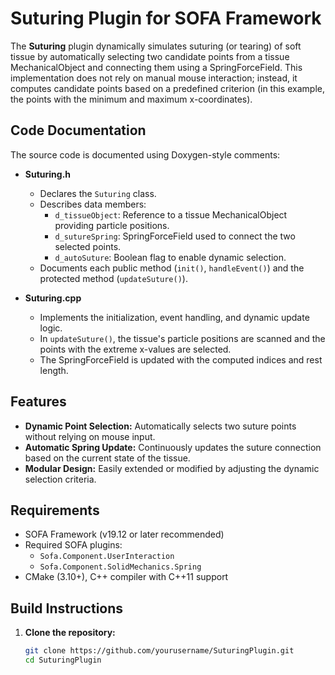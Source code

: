 # Suturing Plugin for SOFA Framework

The **Suturing** plugin dynamically simulates suturing (or tearing) of soft tissue by automatically selecting two candidate points from a tissue MechanicalObject and connecting them using a SpringForceField. This implementation does not rely on manual mouse interaction; instead, it computes candidate points based on a predefined criterion (in this example, the points with the minimum and maximum x-coordinates).

## Code Documentation

The source code is documented using Doxygen-style comments:

- **Suturing.h**  
  - Declares the `Suturing` class.
  - Describes data members:
    - `d_tissueObject`: Reference to a tissue MechanicalObject providing particle positions.
    - `d_sutureSpring`: SpringForceField used to connect the two selected points.
    - `d_autoSuture`: Boolean flag to enable dynamic selection.
  - Documents each public method (`init()`, `handleEvent()`) and the protected method (`updateSuture()`).

- **Suturing.cpp**  
  - Implements the initialization, event handling, and dynamic update logic.
  - In `updateSuture()`, the tissue's particle positions are scanned and the points with the extreme x-values are selected.
  - The SpringForceField is updated with the computed indices and rest length.

## Features

- **Dynamic Point Selection:** Automatically selects two suture points without relying on mouse input.
- **Automatic Spring Update:** Continuously updates the suture connection based on the current state of the tissue.
- **Modular Design:** Easily extended or modified by adjusting the dynamic selection criteria.

## Requirements

- SOFA Framework (v19.12 or later recommended)
- Required SOFA plugins:
  - `Sofa.Component.UserInteraction`
  - `Sofa.Component.SolidMechanics.Spring`
- CMake (3.10+), C++ compiler with C++11 support

## Build Instructions

1. **Clone the repository:**

   ```bash
   git clone https://github.com/yourusername/SuturingPlugin.git
   cd SuturingPlugin
